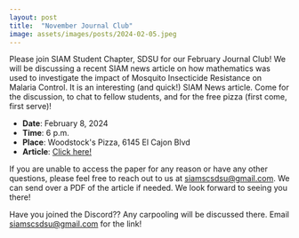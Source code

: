 ```yaml
---
layout: post
title:  "November Journal Club"
image: assets/images/posts/2024-02-05.jpeg
---
```


Please join SIAM Student Chapter, SDSU for our February Journal Club! We will be discussing a recent SIAM news article on how mathematics was used to investigate the impact of Mosquito Insecticide Resistance on Malaria Control. It is an interesting (and quick!) SIAM News article. Come for the discussion, to chat to fellow students, and for the free pizza (first come, first serve)!

- __Date__:   February 8, 2024
- __Time__:   6 p.m.
- __Place__:  Woodstock's Pizza, 6145 El Cajon Blvd
- __Article__:  [Click here!](https://sinews.siam.org/Details-Page/the-impact-of-mosquito-insecticide-resistance-on-malaria-control)

If you are unable to access the paper for any reason or have any other questions, please feel free to reach out to us at [siamscsdsu@gmail.com](mailto:siamscsdsu@gmail.com). We can send over a PDF of the article if needed. We look forward to seeing you there!

Have you joined the Discord?? Any carpooling will be discussed there. Email [siamscsdsu@gmail.com](mailto:siamscsdsu@gmail.com) for the link!